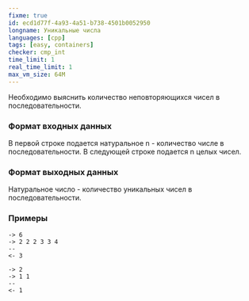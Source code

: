 ```yaml
---
fixme: true
id: ecd1d77f-4a93-4a51-b738-4501b0052950
longname: Уникальные числа
languages: [cpp]
tags: [easy, containers]
checker: cmp_int
time_limit: 1
real_time_limit: 1
max_vm_size: 64M
---
```


Необходимо выяснить количество неповторяющихся чисел в последовательности.


### Формат входных данных

В первой строке подается натуральное n - количество числе в последовательности. В следующей строке подается n целых чисел.

### Формат выходных данных

Натуральное число - количество уникальных чисел в последовательности.

### Примеры

```
-> 6
-> 2 2 2 3 3 4
--
<- 3
```

```
-> 2
-> 1 1
--
<- 1
```
